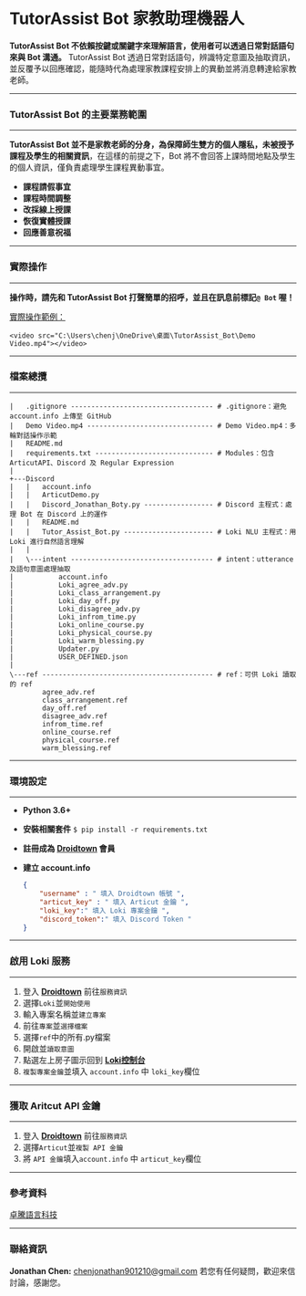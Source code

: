 # TutorAssist Bot 家教助理機器人
**TutorAssist Bot 不依賴按鍵或關鍵字來理解語言，使用者可以透過日常對話語句來與 Bot 溝通。** TutorAssist Bot 透過日常對話語句，辨識特定意圖及抽取資訊，並反覆予以回應確認，能隨時代為處理家教課程安排上的異動並將消息轉達給家教老師。

---
### TutorAssist Bot 的主要業務範圍
---
**TutorAssist Bot 並不是家教老師的分身，為保障師生雙方的個人隱私，未被授予課程及學生的相關資訊**，在這樣的前提之下，Bot 將不會回答上課時間地點及學生的個人資訊，僅負責處理學生課程異動事宜。

* **課程請假事宜**
* **課程時間調整**
* **改採線上授課**
* **恢復實體授課**
* **回應善意祝福**

---

### 實際操作

---

**操作時，請先和 TutorAssist Bot 打聲簡單的招呼，並且在訊息前標記```@ Bot``` 喔！**

[實際操作範例：](https://youtu.be/slSJLKAhcxs)

```<video src="C:\Users\chenj\OneDrive\桌面\TutorAssist_Bot\Demo Video.mp4"></video>```

---
### 檔案總攬
---
```
|   .gitignore ----------------------------------- # .gitignore：避免 account.info 上傳至 GitHub
|   Demo Video.mp4 ------------------------------- # Demo Video.mp4：多輪對話操作示範
|   README.md
|   requirements.txt ----------------------------- # Modules：包含 ArticutAPI、Discord 及 Regular Expression
|   
+---Discord
|   |   account.info
|   |   ArticutDemo.py
|   |   Discord_Jonathan_Boty.py ----------------- # Discord 主程式：處理 Bot 在 Discord 上的運作
|   |   README.md
|   |   Tutor_Assist_Bot.py ---------------------- # Loki NLU 主程式：用 Loki 進行自然語言理解
|   |   
|   \---intent ----------------------------------- # intent：utterance 及語句意圖處理抽取
|           account.info
|           Loki_agree_adv.py
|           Loki_class_arrangement.py
|           Loki_day_off.py
|           Loki_disagree_adv.py
|           Loki_infrom_time.py
|           Loki_online_course.py
|           Loki_physical_course.py
|           Loki_warm_blessing.py
|           Updater.py
|           USER_DEFINED.json
|           
\---ref ------------------------------------------ # ref：可供 Loki 讀取的 ref
        agree_adv.ref
        class_arrangement.ref
        day_off.ref
        disagree_adv.ref
        infrom_time.ref
        online_course.ref
        physical_course.ref
        warm_blessing.ref
```

---

### 環境設定

---

* **Python 3.6+**

* **安裝相關套件** ```$ pip install -r requirements.txt```

* **註冊成為 [Droidtown](https://api.droidtown.co/login/) 會員**

* **建立 account.info**  

  ```json
  {
      "username" : " 填入 Droidtown 帳號 ",
      "articut_key" : " 填入 Articut 金鑰 ",
      "loki_key":" 填入 Loki 專案金鑰 ",
      "discord_token":" 填入 Discord Token "
  }

---

### 啟用 Loki 服務

---

1. 登入 **[Droidtown](https://api.droidtown.co/login/)** 前往```服務資訊```
2. 選擇```Loki```並```開始使用```
3. 輸入專案名稱並```建立專案```
4. 前往```專案```並```選擇檔案```
5. 選擇```ref```中的所有.py檔案
6. 開啟並```讀取意圖```
7. 點選左上房子圖示回到 [**Loki控制台**](https://api.droidtown.co/loki/)
8. ```複製專案金鑰```並填入 ```account.info``` 中 ```loki_key```欄位

---

### 獲取 Aritcut API 金鑰

---

1. 登入 **[Droidtown](https://api.droidtown.co/login/)** 前往```服務資訊```
2. 選擇```Articut```並```複製 API 金鑰```
3. 將 ```API 金鑰```填入```account.info``` 中 ```articut_key```欄位

---

### 參考資料

[卓騰語言科技](https://www.droidtown.co/zh-tw/)

---

### 聯絡資訊

**Jonathan Chen:** chenjonathan901210@gmail.com
若您有任何疑問，歡迎來信討論，感謝您。

